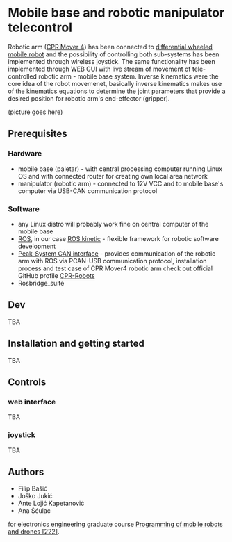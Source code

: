 # Mobile base and robotic manipulator telecontrol

Robotic arm ([CPR Mover 4](https://cpr-robots.com/education#Mover4)) has been connected to [differential wheeled mobile robot](https://en.wikipedia.org/wiki/Differential_wheeled_robot) and the possibility of controlling both sub-systems has been implemented through wireless joystick. The same  functionality has been implemented through  WEB GUI with live stream of movement of tele-controlled robotic arm - mobile base system. Inverse kinematics were the core idea of the robot movemenet, basically inverse kinematics makes use of the kinematics equations to determine the joint parameters that provide a desired position for robotic arm's end-effector (gripper).

(picture goes here)

## Prerequisites

### Hardware

* mobile base (paletar) - with central processing computer running Linux OS and with connected router for creating own local area network
* manipulator (robotic arm) - connected to 12V VCC and to mobile base's computer via USB-CAN communication protocol

### Software

* any Linux distro will probably work fine on central computer of the mobile base
* [ROS](http://www.ros.org/), in our case [ROS kinetic](http://wiki.ros.org/kinetic) - flexible framework for robotic software development
* [Peak-System CAN interface](http://www.peak-system.com/fileadmin/media/linux/index.htm) - provides communication  of the robotic arm with ROS via PCAN-USB communication protocol, installation process and test case of CPR Mover4 robotic arm check out official GitHub profile [CPR-Robots](https://github.com/CPR-Robots/Mover4)
* Rosbridge_suite

## Dev

TBA

## Installation and getting started

TBA

## Controls

### web interface

TBA

### joystick

TBA

## Authors

* Filip Bašić
* Joško Jukić
* Ante Lojić Kapetanović
* Ana Šćulac

for electronics engineering graduate course [Programming of mobile robots and drones [222]](https://nastava.fesb.unist.hr/nastava/predmeti/9687).
